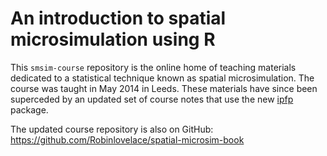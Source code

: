 An introduction to spatial microsimulation using R
============

This `smsim-course` repository is the online home of teaching materials dedicated to a statistical technique known as spatial microsimulation.
The course was taught in May 2014 in Leeds. These materials have since been
superceded by an updated set of course notes that use the new
[ipfp](http://cran.us.r-project.org/web/packages/ipfp/) package.

The updated course repository is also on GitHub: https://github.com/Robinlovelace/spatial-microsim-book
